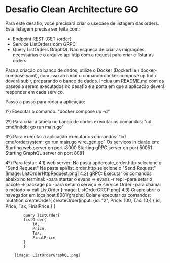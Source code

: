 # Desafio Clean Architecture GO

Para este desafio, você precisará criar o usecase de listagem das orders.
Esta listagem precisa ser feita com:
- Endpoint REST (GET /order)
- Service ListOrders com GRPC
- Query ListOrders GraphQL
Não esqueça de criar as migrações necessárias e o arquivo api.http com a request para criar e listar as orders.

Para a criação do banco de dados, utilize o Docker (Dockerfile / docker-compose.yaml), com isso ao rodar o comando docker compose up tudo deverá subir, preparando o banco de dados.
Inclua um README.md com os passos a serem executados no desafio e a porta em que a aplicação deverá responder em cada serviço.


Passo a passo para rodar a aplicação:

1º) Executar o comando: "docker compose up -d"

2º) Para criar a tabela no banco de dados executar os comandos: "cd cmd/initdb; go run main.go"

3º) Para executar a aplicação executar os comandos: "cd cmd/ordersystem; go run main.go wire_gen.go"
    Os serviços iniciarão em:
        Starting web server on port :8000
        Starting gRPC server on port 50051
        Starting GraphQL server on port 8081

4º) Para testar:
    4.1) web server:
         Na pasta api/create_order.http selecione o "Send Request"
         Na pasta api/list_order.http selecione o "Send Request"
         [image: ListOrderHttpRequest.png]
    4.2) gRPC:
        Executar os comandos abaixo no terminal:
        -para startar o evans => evans -r repl
        -para setar o pacote => package pb
        -para setar o serviço => service Order
        -para chamar o método => call ListOrder
        [image: ListOrderGRCP.png]
    4.3) Graph:
        abrir o navegador em localhost:8081/graphql
        Colar e executar os comandos:
        mutation createOrder{
            createOrder(input: {id: "2", Price: 100, Tax: 10})
            {
                id,
                Price,
                Tax,
                FinalPrice
            }
            }

            query listOrder{
            listOrder{
                id,
                Price,
                Tax,
                FinalPrice
            }
            }

        [image: ListOrderGraphQL.png]
